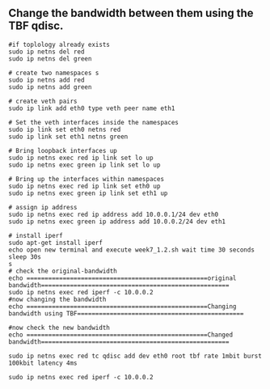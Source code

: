 ##  Change the bandwidth between them using the TBF qdisc.

    #if toplology already exists
    sudo ip netns del red
    sudo ip netns del green

    # create two namespaces s
    sudo ip netns add red
    sudo ip netns add green

    # create veth pairs
    sudo ip link add eth0 type veth peer name eth1

    # Set the veth interfaces inside the namespaces
    sudo ip link set eth0 netns red
    sudo ip link set eth1 netns green

    # Bring loopback interfaces up
    sudo ip netns exec red ip link set lo up
    sudo ip netns exec green ip link set lo up

    # Bring up the interfaces within namespaces
    sudo ip netns exec red ip link set eth0 up
    sudo ip netns exec green ip link set eth1 up

    # assign ip address
    sudo ip netns exec red ip address add 10.0.0.1/24 dev eth0
    sudo ip netns exec green ip address add 10.0.0.2/24 dev eth1

    # install iperf
    sudo apt-get install iperf
    echo open new terminal and execute week7_1.2.sh wait time 30 seconds
    sleep 30s
    s
    # check the original-bandwidth
    echo ==================================================original bandwidth====================================================
    sudo ip netns exec red iperf -c 10.0.0.2
    #now changing the bandwidth
    echo ==================================================Changing bandwidth using TBF==============================================

    #now check the new bandwidth
    echo ==================================================Changed bandwidth====================================================

    sudo ip netns exec red tc qdisc add dev eth0 root tbf rate 1mbit burst 100kbit latency 4ms

    sudo ip netns exec red iperf -c 10.0.0.2
